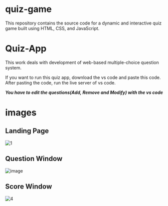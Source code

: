 # quiz-game
This repository contains the source code for a dynamic and interactive quiz game built using HTML, CSS, and JavaScript.

# Quiz-App
This work deals with development of web-based multiple-choice question system.

If you want to run this quiz app, download the vs code and paste this code.
After pasting the code, run the live server of vs code.

***You have to edit the questions(Add, Remove and Modify) with the vs code***

# images

## Landing Page
![1](https://github.com/anishsaharan/quiz-game/assets/111068771/7cbc7bd1-9d17-451a-a202-cae18282c4af)

## Question Window 
![image](https://github.com/anishsaharan/quiz-game/assets/111068771/dbbad88f-8222-416a-9861-a6d635e241c7)


## Score Window 
![4](https://github.com/anishsaharan/quiz-game/assets/111068771/4baae7d8-841e-44e4-894e-a87fef828017)
